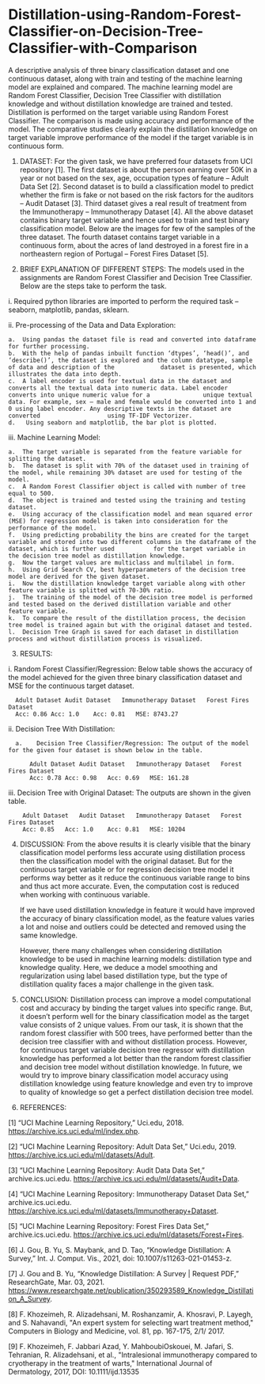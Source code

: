# Distillation-using-Random-Forest-Classifier-on-Decision-Tree-Classifier-with-Comparison
A descriptive analysis of three binary classification dataset and one continuous dataset, along with train and testing of the machine learning model are explained and compared. The machine learning model are Random Forest Classifier, Decision Tree Classifier with distillation knowledge and without distillation knowledge are trained and tested. Distillation is performed on the target variable using Random Forest Classifier. The comparison is made using accuracy and performance of the model. The comparative studies clearly explain the distillation knowledge on target variable improve performance of the model if the target variable is in continuous form. 

1. DATASET:
For the given task, we have preferred four datasets from UCI repository [1]. The first dataset is about the person earning over 50K in a year or not based on the sex, age, occupation types of feature – Adult Data Set [2]. Second dataset is to build a classification model to predict whether the firm is fake or not based on the risk factors for the auditors – Audit Dataset [3]. Third dataset gives a real result of treatment from the Immunotherapy – Immunotherapy Dataset [4]. All the above dataset contains binary target variable and hence used to train and test binary classification model. Below are the images for few of the samples of the three dataset. The fourth dataset contains target variable in a continuous form, about the acres of land destroyed in a   forest fire in a northeastern region of Portugal – Forest Fires Dataset [5]. 

2.	BRIEF EXPLANATION OF DIFFERENT STEPS:
The models used in the assignments are Random Forest Classifier and Decision Tree Classifier. Below are the steps take to perform the task.

  i.	Required python libraries are imported to perform the required task – seaborn, matplotlib, pandas, sklearn.

  ii.	Pre-processing of the Data and Data Exploration:

    a.	Using pandas the dataset file is read and converted into dataframe for further processing.
    b.	With the help of pandas inbuilt function ‘dtypes’, ‘head()’, and ‘describe()’, the dataset is explored and the column datatype, sample of data and description of the             dataset is presented, which illustrates the data into depth.
    c.	A label encoder is used for textual data in the dataset and converts all the textual data into numeric data. Label encoder converts into unique numeric value for a               unique textual data. For example, sex – male and female would be converted into 1 and 0 using label encoder. Any descriptive texts in the dataset are converted                   using TF-IDF Vectorizer.
    d.	 Using seaborn and matplotlib, the bar plot is plotted.

  iii.	Machine Learning Model:

    a.	The target variable is separated from the feature variable for splitting the dataset.
    b.	The dataset is split with 70% of the dataset used in training of the model, while remaining 30% dataset are used for testing of the model.
    c.	A Random Forest Classifier object is called with number of tree equal to 500. 
    d.	The object is trained and tested using the training and testing dataset.
    e.	Using accuracy of the classification model and mean squared error (MSE) for regression model is taken into consideration for the performance of the model. 
    f.	Using predicting probability the bins are created for the target variable and stored into two different columns in the dataframe of the dataset, which is further used           for the target variable in the decision tree model as distillation knowledge.
    g.	Now the target values are multiclass and multilabel in form. 
    h.	Using Grid Search CV, best hyperparameters of the decision tree model are derived for the given dataset. 
    i.	Now the distillation knowledge target variable along with other feature variable is splitted with 70-30% ratio. 
    j.	The training of the model of the decision tree model is performed and tested based on the derived distillation variable and other feature variable.
    k.	To compare the result of the distillation process, the decision tree model is trained again but with the original dataset and tested. 
    l.	Decision Tree Graph is saved for each dataset in distillation process and without distillation process is visualized. 

3.	RESULTS:

   i.	Random Forest Classifier/Regression: Below table shows the accuracy of the model achieved for the given three binary classification dataset and MSE for the continuous           target dataset.

      Adult Dataset	Audit Dataset	Immunotherapy Dataset	Forest Fires Dataset
      Acc: 0.86	Acc: 1.0	Acc: 0.81	MSE: 8743.27

   ii. Decision Tree With Distillation:
     
      a.	Decision Tree Classifier/Regression: The output of the model for the given four dataset is shown below in the table.
 
          Adult Dataset	Audit Dataset	Immunotherapy Dataset	Forest Fires Dataset
          Acc: 0.78	Acc: 0.98	Acc: 0.69	MSE: 161.28

  iii.	Decision Tree with Original Dataset: The outputs are shown in the given table.

        Adult Dataset	Audit Dataset	Immunotherapy Dataset	Forest Fires Dataset
        Acc: 0.85	Acc: 1.0	Acc: 0.81	MSE: 10204

 
4.	DISCUSSION:
    From the above results it is clearly visible that the binary classification model performs less accurate using distillation process then the classification model with the       original dataset. But for the continuous target variable or for regression decision tree model it performs way better as it reduce the continuous variable range to bins and     thus act more accurate. Even, the computation cost is reduced when working with continuous variable. 

    If we have used distillation knowledge in feature it would have improved the accuracy of binary classification model, as the feature values varies a lot and noise and           outliers could be detected and removed using the same knowledge. 

    However, there many challenges when considering distillation knowledge to be used in machine learning models: distillation type and knowledge quality. Here, we deduce a         model smoothing and regularization using label based distillation type, but the type of distillation quality faces a major challenge in the given task. 

5.	CONCLUSION:
    Distillation process can improve a model computational cost and accuracy by binding the target values into specific range. But, it doesn’t perform well for the binary           classification model as the target value consists of 2 unique values. From our task, it is shown that the random forest classifier with 500 trees, have performed better than     the decision tree classifier with and without distillation process. However, for continuous target variable decision tree regressor with distillation knowledge has performed     a lot better than the random forest classifier and decision tree model without distillation knowledge. In future, we would try to improve binary classification model             accuracy using distillation knowledge using feature knowledge and even try to improve to quality of knowledge so get a perfect distillation decision tree model. 

6. REFERENCES:

[1] “UCI Machine Learning Repository,” Uci.edu, 2018. https://archive.ics.uci.edu/ml/index.php.

[2] “UCI Machine Learning Repository: Adult Data Set,” Uci.edu, 2019. https://archive.ics.uci.edu/ml/datasets/Adult.

[3] “UCI Machine Learning Repository: Audit Data Data Set,” archive.ics.uci.edu. https://archive.ics.uci.edu/ml/datasets/Audit+Data.

[4] “UCI Machine Learning Repository: Immunotherapy Dataset Data Set,” archive.ics.uci.edu. https://archive.ics.uci.edu/ml/datasets/Immunotherapy+Dataset.

[5] “UCI Machine Learning Repository: Forest Fires Data Set,” archive.ics.uci.edu. https://archive.ics.uci.edu/ml/datasets/Forest+Fires.

[6] J. Gou, B. Yu, S. Maybank, and D. Tao, “Knowledge Distillation: A Survey,” Int. J. Comput. Vis., 2021, doi: 10.1007/s11263-021-01453-z.

[7] J. Gou and B. Yu, “Knowledge Distillation: A Survey | Request PDF,” ResearchGate, Mar. 03, 2021. https://www.researchgate.net/publication/350293589_Knowledge_Distillation_A_Survey.

[8] F. Khozeimeh, R. Alizadehsani, M. Roshanzamir, A. Khosravi, P. Layegh, and S. Nahavandi, "An expert system for selecting wart treatment method," Computers in Biology and Medicine, vol. 81, pp. 167-175, 2/1/ 2017.

[9] F. Khozeimeh, F. Jabbari Azad, Y. MahboubiOskouei, M. Jafari, S. Tehranian, R. Alizadehsani, et al., "Intralesional immunotherapy compared to cryotherapy in the treatment of warts," International Journal of Dermatology, 2017, DOI: 10.1111/ijd.13535
